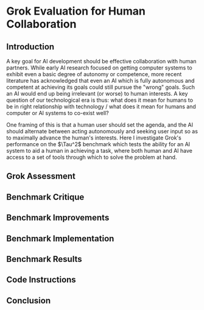 # Grok Evaluation for Human Collaboration

## Introduction

A key goal for AI development should be effective collaboration with human partners. While early AI research focused on getting computer systems to exhibit even a basic degree of autonomy or competence, more recent literature has acknowledged that even an AI which is fully autonomous and competent at achieving its goals could still pursue the "wrong" goals. Such an AI would end up being irrelevant (or worse) to human interests. A key question of our technological era is thus: what does it mean for humans to be in right relationship with technology / what does it mean for humans and computer or AI systems to co-exist well?

One framing of this is that a human user should set the agenda, and the AI should alternate between acting autonomously and seeking user input so as to maximally advance the human's interests. Here I investigate Grok's performance on the $\Tau^2$ benchmark which tests the ability for an AI system to aid a human in achieving a task, where both human and AI have access to a set of tools through which to solve the problem at hand.

## Grok Assessment

## Benchmark Critique

## Benchmark Improvements

## Benchmark Implementation

## Benchmark Results

## Code Instructions

## Conclusion

